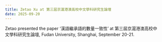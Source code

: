 ```yaml
---
title: Zetao Xu at 第三屆京滬港澳高校中文學科研究生論壇
date: 2025-09-20
---
```


Zetao presented the paper ‘漢語繼承語的數量一致性’ at 第三屆京滬港澳高校中文學科研究生論壇, Fudan University, Shanghai, September 20-21.
<!--more-->
